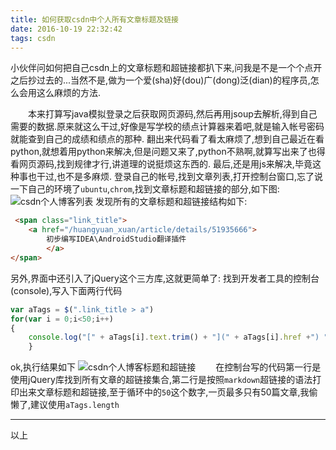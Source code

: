 ```yaml
---
title: 如何获取csdn中个人所有文章标题及链接
date: 2016-10-19 22:32:42
tags: csdn
---
```

小伙伴问如何把自己csdn上的文章标题和超链接都扒下来,问我是不是一个个点开之后抄过去的...当然不是,做为一个爱(sha)好(dou)广(dong)泛(dian)的程序员,怎么会用这么麻烦的方法.
<!-- more -->
　　本来打算写java模拟登录之后获取网页源码,然后再用jsoup去解析,得到自己需要的数据.原来就这么干过,好像是写学校的绩点计算器来着吧,就是输入帐号密码就能查到自己的成绩和绩点的那种.
翻出来代码看了看太麻烦了,想到自己最近在看python,就想着用python来解决,但是问题又来了,python不熟啊,就算写出来了也得看网页源码,找到规律才行,讲道理的说挺烦这东西的.
最后,还是用js来解决,毕竟这种事也干过,也不是多麻烦.
登录自己的帐号,找到文章列表,打开控制台窗口,忘了说一下自己的环境了`ubuntu`,`chrom`,找到文章标题和超链接的部分,如下图:
![csdn个人博客列表](/image/csdn_home.png)
发现所有的文章标题和超链接结构如下:
```HTML
 <span class="link_title">
 	<a href="/huangyuan_xuan/article/details/51935666">
        初步编写IDEA\AndroidStudio翻译插件            
        </a>
</span>
```
另外,界面中还引入了jQuery这个三方库,这就更简单了:
找到开发者工具的控制台(console),写入下面两行代码
```JavaScript
var aTags = $(".link_title > a")
for(var i = 0;i<50;i++)
{
	console.log("[" + aTags[i].text.trim() + "](" + aTags[i].href +") "+ aTags[i].href) +"<br/>"
	}
```
ok,执行结果如下
![csdn个人博客标题和超链接](/image/csdn_blog_title.png)
　　在控制台写的代码第一行是使用jQuery库找到所有文章的超链接集合,第二行是按照`markdown`超链接的语法打印出来文章标题和超链接,至于循环中的`50`这个数字,一页最多只有50篇文章,我偷懒了,建议使用`aTags.length`
<hr>
以上
